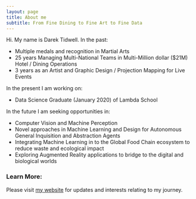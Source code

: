 ```yaml
---
layout: page
title: About me
subtitle: From Fine Dining to Fine Art to Fine Data 
---
```


Hi. My name is Darek Tidwell. In the past:

- Multiple medals and recognition in Martial Arts
- 25 years Managing Multi-National Teams in Multi-Million dollar ($21M) Hotel / Dining Operations
- 3 years as an Artist and Graphic Design / Projection Mapping for Live Events

In the present I am working on:

- Data Science Graduate (January 2020) of Lambda School

In the future I am seeking opportunities in:

- Computer Vision and Machine Perception
- Novel approaches in Machine Learning and Design for Autonomous General Inquisition and Abstraction Agents
- Integrating Machine Learning in to the Global Food Chain ecosystem to reduce waste and ecological impact
- Exploring Augmented Reality applications to bridge to the digital and biological worlds 

### Learn More:

Please visit [my website](https://darektidwell.com/) for updates and interests relating to my journey.
